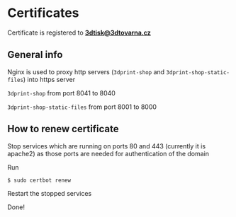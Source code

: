 # Certificates

Certificate is registered to **3dtisk@3dtovarna.cz**

## General info

Nginx is used to proxy http servers (`3dprint-shop` and `3dprint-shop-static-files`) into https server

`3dprint-shop` from port 8041 to 8040

`3dprint-shop-static-files` from port 8001 to 8000



## How to renew certificate

Stop services which are running on ports 80 and 443 (currently it is apache2) as those ports are needed for authentication of the domain

Run

```bash
$ sudo certbot renew
```

Restart the stopped services

Done!